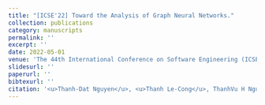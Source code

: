 ```yaml
---
title: "[ICSE'22] Toward the Analysis of Graph Neural Networks."
collection: publications
category: manuscripts
permalink: ''
excerpt: ''
date: 2022-05-01
venue: 'The 44th International Conference on Software Engineering (ICSE), NIER Track'
slidesurl: ''
paperurl: ''
bibtexurl: ''
citation: '<u>Thanh-Dat Nguyen</u>, <u>Thanh Le-Cong</u>, ThanhVu H Nguyen, <u>Xuan-Bach D. Le</u>, Quyet-Thang Huynh'
---
```

